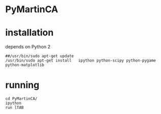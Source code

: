 PyMartinCA
==========

# installation

depends on Python 2

```
##/usr/bin/sudo apt-get update
/usr/bin/sudo apt-get install   ipython python-scipy python-pygame python-matplotlib

```

# running

```
cd PyMartinCA/
ipython 
run lTAB
```

